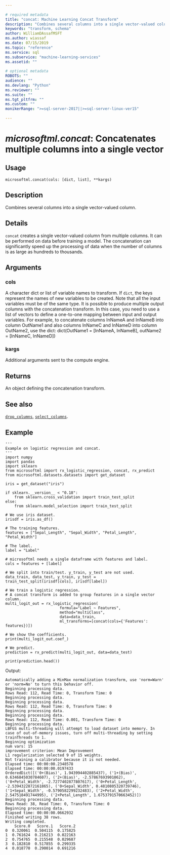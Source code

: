 ```yaml
--- 
 
# required metadata 
title: "concat: Machine Learning Concat Transform" 
description: "Combines several columns into a single vector-valued column." 
keywords: "transform, schema" 
author: WilliamDAssafMSFT
ms.author: wiassaf 
ms.date: 07/15/2019
ms.topic: "reference" 
ms.service: sql
ms.subservice: "machine-learning-services" 
ms.assetid: "" 
 
# optional metadata 
ROBOTS: "" 
audience: "" 
ms.devlang: "Python" 
ms.reviewer: "" 
ms.suite: "" 
ms.tgt_pltfrm: "" 
ms.custom: "" 
monikerRange: ">=sql-server-2017||>=sql-server-linux-ver15"
 
---
```


# *microsoftml.concat*: Concatenates multiple columns into a single vector





## Usage



```
microsoftml.concat(cols: [dict, list], **kargs)
```





## Description

Combines several columns into a single vector-valued column.


## Details

`concat` creates a single vector-valued column from multiple
columns. It can be performed on data before training a model. The concatenation
can significantly speed up the processing of data when the number of columns
is as large as hundreds to thousands.


## Arguments


### cols

A character dict or list of variable names to transform. If
`dict`, the keys represent the names of new variables to be created.
Note that all the input variables must
be of the same type. It is possible to produce multiple output columns
with the concatenation transform. In this case, you need to use a list of
vectors to define a one-to-one mapping between input and output variables.
For example, to concatenate columns InNameA and InNameB into column OutName1
and also columns InNameC and InNameD into column OutName2, use the dict:
dict(OutName1 = [InNameA, InNameB], outName2 = [InNameC, InNameD])


### kargs

Additional arguments sent to the compute engine.


## Returns

An object defining the concatenation transform.


## See also

[`drop_columns`](drop-columns.md),
[`select_columns`](select-columns.md).


## Example



```
'''
Example on logistic regression and concat.
'''
import numpy
import pandas
import sklearn
from microsoftml import rx_logistic_regression, concat, rx_predict
from microsoftml.datasets.datasets import get_dataset

iris = get_dataset("iris")

if sklearn.__version__ < "0.18":
    from sklearn.cross_validation import train_test_split
else:
    from sklearn.model_selection import train_test_split

# We use iris dataset.
irisdf = iris.as_df()

# The training features.
features = ["Sepal_Length", "Sepal_Width", "Petal_Length", "Petal_Width"]

# The label.
label = "Label"

# microsoftml needs a single dataframe with features and label.
cols = features + [label]

# We split into train/test. y_train, y_test are not used.
data_train, data_test, y_train, y_test = train_test_split(irisdf[cols], irisdf[label])

# We train a logistic regression.
# A concat transform is added to group features in a single vector column.
multi_logit_out = rx_logistic_regression(
                        formula="Label ~ Features",
                        method="multiClass",
                        data=data_train,
                        ml_transforms=[concat(cols={'Features': features})])
                        
# We show the coefficients.
print(multi_logit_out.coef_)

# We predict.
prediction = rx_predict(multi_logit_out, data=data_test)

print(prediction.head())
```


Output:



```
Automatically adding a MinMax normalization transform, use 'norm=Warn' or 'norm=No' to turn this behavior off.
Beginning processing data.
Rows Read: 112, Read Time: 0, Transform Time: 0
Beginning processing data.
Beginning processing data.
Rows Read: 112, Read Time: 0, Transform Time: 0
Beginning processing data.
Beginning processing data.
Rows Read: 112, Read Time: 0.001, Transform Time: 0
Beginning processing data.
LBFGS multi-threading will attempt to load dataset into memory. In case of out-of-memory issues, turn off multi-threading by setting trainThreads to 1.
Beginning optimization
num vars: 15
improvement criterion: Mean Improvement
L1 regularization selected 9 of 15 weights.
Not training a calibrator because it is not needed.
Elapsed time: 00:00:00.2348578
Elapsed time: 00:00:00.0197433
OrderedDict([('0+(Bias)', 1.943994402885437), ('1+(Bias)', 0.6346845030784607), ('2+(Bias)', -2.57867693901062), ('0+Petal_Width', -2.7277402877807617), ('0+Petal_Length', -2.5394322872161865), ('0+Sepal_Width', 0.4810805320739746), ('1+Sepal_Width', -0.5790582299232483), ('2+Petal_Width', 2.547518491744995), ('2+Petal_Length', 1.6753791570663452)])
Beginning processing data.
Rows Read: 38, Read Time: 0, Transform Time: 0
Beginning processing data.
Elapsed time: 00:00:00.0662932
Finished writing 38 rows.
Writing completed.
    Score.0   Score.1   Score.2
0  0.320061  0.504115  0.175825
1  0.761624  0.216213  0.022163
2  0.754765  0.215548  0.029687
3  0.182810  0.517855  0.299335
4  0.018770  0.290014  0.691216
```

